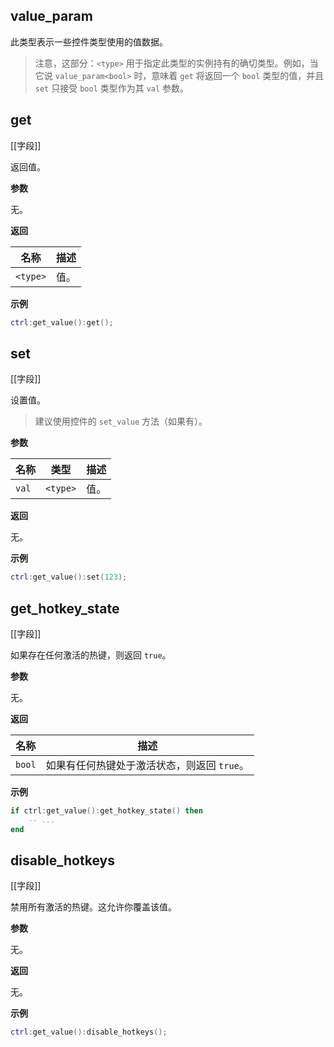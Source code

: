 ## value_param

此类型表示一些控件类型使用的值数据。

> 注意，这部分：`<type>` 用于指定此类型的实例持有的确切类型。例如，当它说 `value_param<bool>` 时，意味着 `get` 将返回一个 `bool` 类型的值，并且 `set` 只接受 `bool` 类型作为其 `val` 参数。

## get

[[字段]]

返回值。

**参数**

无。

**返回**

| 名称 | 描述 |
| ---- | ---- |
| `<type>` | 值。 |

**示例**

```lua
ctrl:get_value():get();
```

## set

[[字段]]

设置值。

> 建议使用控件的 `set_value` 方法（如果有）。

**参数**

| 名称 | 类型 | 描述 |
| ---- | ---- | ---- |
| `val` | `<type>` | 值。 |

**返回**

无。

**示例**

```lua
ctrl:get_value():set(123);
```

## get_hotkey_state

[[字段]]

如果存在任何激活的热键，则返回 `true`。

**参数**

无。

**返回**

| 名称 | 描述 |
| ---- | ---- |
| `bool` | 如果有任何热键处于激活状态，则返回 `true`。 |

**示例**

```lua
if ctrl:get_value():get_hotkey_state() then
    -- ...
end
```

## disable_hotkeys

[[字段]]

禁用所有激活的热键。这允许你覆盖该值。

**参数**

无。

**返回**

无。

**示例**

```lua
ctrl:get_value():disable_hotkeys();
```
```